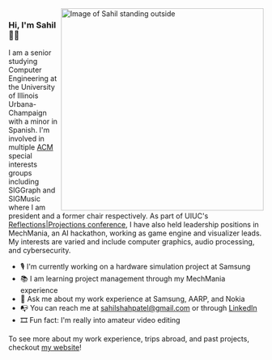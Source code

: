 <img src="https://github.com/sahilshahpatel/sahilshahpatel/blob/master/DSC06228.JPG" align="right" height="400px" alt="Image of Sahil standing outside">

### Hi, I'm Sahil 👋🏽

I am a senior studying Computer Engineering at the University of Illinois Urbana-Champaign with a
minor in Spanish. I'm involved in multiple <a href = "https://acm.org" target = "_blank">ACM</a> special interests groups
including SIGGraph and SIGMusic where I am president and a former chair respectively. As part of UIUC's
<a href = "https://reflectionsprojections.org" target="_blank">Reflections|Projections conference</a>, I have also held 
leadership positions in MechMania, an AI hackathon, working as game engine and visualizer leads. My interests are varied 
and include computer graphics, audio processing, and cybersecurity.

- 🎙 I'm currently working on a hardware simulation project at Samsung
- 📚 I am learning project management through my MechMania experience
- 💬 Ask me about my work experience at Samsung, AARP, and Nokia
- 📭 You can reach me at sahilshahpatel@gmail.com or through [LinkedIn](https://www.linkedin.com/in/sahilshahpatel/)
- 🎞 Fun fact: I'm really into amateur video editing

To see more about my work experience, trips abroad, and past projects, checkout [my website](https://sahilshahpatel.github.io/)!

